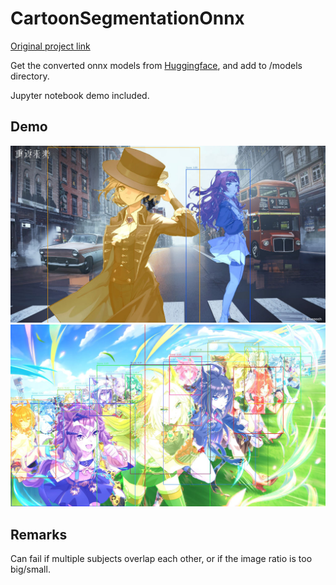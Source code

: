 # CartoonSegmentationOnnx

[Original project link](https://github.com/CartoonSegmentation/CartoonSegmentation)

Get the converted onnx models from [Huggingface](https://huggingface.co/Jakaline/CartoonSegmentationOnnx), and add to /models directory.

Jupyter notebook demo included.

## Demo

![demo](docs/output.jpg)
![demo2](docs/output2.jpg)

## Remarks

Can fail if multiple subjects overlap each other, or if the image ratio is too big/small.
